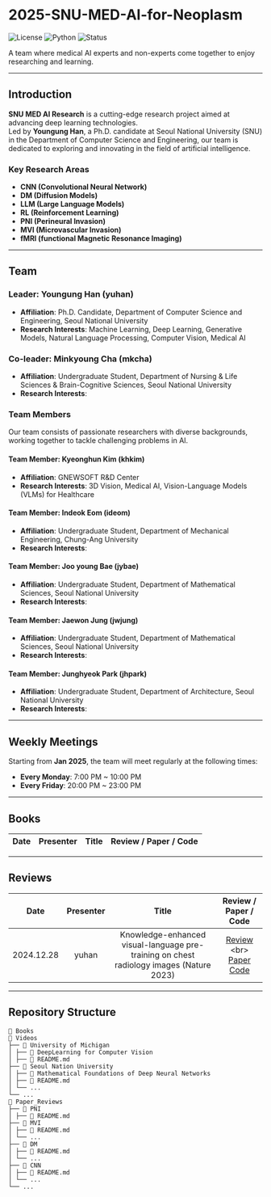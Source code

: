 # 2025-SNU-MED-AI-for-Neoplasm

![License](https://img.shields.io/badge/license-MIT-blue.svg)
![Python](https://img.shields.io/badge/Python-3.8%2B-blue)
![Status](https://img.shields.io/badge/Status-Active-brightgreen)

A team where medical AI experts and non-experts come together to enjoy researching and learning.

---

## Introduction

**SNU MED AI Research** is a cutting-edge research project aimed at advancing deep learning technologies.  
Led by **Youngung Han**, a Ph.D. candidate at Seoul National University (SNU) in the Department of Computer Science and Engineering, our team is dedicated to exploring and innovating in the field of artificial intelligence.

### Key Research Areas

- **CNN (Convolutional Neural Network)**
- **DM (Diffusion Models)**
- **LLM (Large Language Models)**
- **RL (Reinforcement Learning)**
- **PNI (Perineural Invasion)**
- **MVI (Microvascular Invasion)**
- **fMRI (functional Magnetic Resonance Imaging)**

---

## Team

### Leader: Youngung Han (yuhan)
- **Affiliation**: Ph.D. Candidate, Department of Computer Science and Engineering, Seoul National University
- **Research Interests**: Machine Learning, Deep Learning, Generative Models, Natural Language Processing, Computer Vision, Medical AI

### Co-leader: Minkyoung Cha (mkcha)
- **Affiliation**: Undergraduate Student, Department of Nursing & Life Sciences & Brain-Cognitive Sciences, Seoul National University
- **Research Interests**: 
 
### Team Members
Our team consists of passionate researchers with diverse backgrounds, working together to tackle challenging problems in AI.
#### Team Member: Kyeonghun Kim (khkim)
- **Affiliation**: GNEWSOFT R&D Center
- **Research Interests**: 3D Vision, Medical AI, Vision-Language Models (VLMs) for Healthcare

#### Team Member: Indeok Eom (ideom)
- **Affiliation**: Undergraduate Student, Department of Mechanical Engineering, Chung-Ang University
- **Research Interests**: 

#### Team Member: Joo young Bae (jybae)
- **Affiliation**: Undergraduate Student, Department of Mathematical Sciences, Seoul National University
- **Research Interests**: 

#### Team Member: Jaewon Jung (jwjung)
- **Affiliation**: Undergraduate Student, Department of Mathematical Sciences, Seoul National University
- **Research Interests**:

#### Team Member: Junghyeok Park (jhpark)
- **Affiliation**: Undergraduate Student, Department of Architecture, Seoul National University
- **Research Interests**:
  
---

## Weekly Meetings

Starting from **Jan 2025**, the team will meet regularly at the following times:

- **Every Monday**: 7:00 PM ~ 10:00 PM 
- **Every Friday**: 20:00 PM ~ 23:00 PM 

---

## Books
| Date | Presenter | Title | Review / Paper / Code |
|:---:|:---:|:---:|:---:|

---

## Reviews
| Date | Presenter | Title | Review / Paper / Code |
|:---:|:---:|:---:|:---:|
| 2024.12.28 | yuhan | Knowledge-enhanced visual-language pre- training on chest radiology images (Nature 2023) | [Review]([https://blog.outta.ai/103](https://github.com/youngunghan/2025-SNU-MED-AI-for-Neoplasm/blob/main/Paper%20Review/LLM/Knowledge-enhanced%20visual-language%20pre-training%20on%20chest%20radiology%20images%20(Nature%202023)/Knowledge-enhanced%20visual-language%20pre-training%20on%20chest%20radiology%20images%20(Nature%202023).pdf)) <br> [Paper](https://www.nature.com/articles/s41467-023-40260-7) <br> [Code]([Reviews/Medical%20AI/Knowledge-enhanced%20visual-language%20pre-%20training%20on%20chest%20radiology%20images%20(Nature%202023)/Knowledge-enhanced%20visual-language%20pre-%20training%20on%20chest%20radiology%20images%20(Nature%202023)_yuhan.ipynb](https://github.com/youngunghan/2025-SNU-MED-AI-for-Neoplasm/blob/main/Paper%20Review/LLM/Knowledge-enhanced%20visual-language%20pre-training%20on%20chest%20radiology%20images%20(Nature%202023)/Knowledge-enhanced%20visual-language%20pre-training%20on%20chest%20radiology%20images%20(Nature%202023)_yuhan.ipynb)) |

---

## Repository Structure
```
📂 Books
📂 Videos
├── 📁 University of Michigan
│ ├── 📁 DeepLearning for Computer Vision
│ ├── 📄 README.md
├── 📁 Seoul Nation University
│ ├── 📁 Mathematical Foundations of Deep Neural Networks
│ ├── 📄 README.md 
│ └── ...
└── ...
📂 Paper_Reviews
├── 📁 PNI
│ ├── 📄 README.md 
├── 📁 MVI
│ ├── 📄 README.md 
│ └── ...
├── 📁 DM
│ ├── 📄 README.md
│ └── ...
├── 📁 CNN
│ ├── 📄 README.md
│ └── ...
└── ...
```

